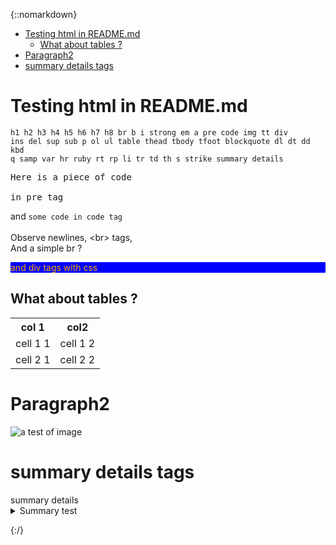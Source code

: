 {::nomarkdown}

<ul>
    <li>
        <a href="#par1">Testing html in README.md</a>
        <ul>
            <li><a href="#tables">What about tables ?</a></li>
        </ul>
    </li>                                                                                             
    <li>
        <a href="#par2">Paragraph2</a>
    </li>
    <li>
        <a href="#sum-det">summary details tags</a>
    </li>
</ul>

<h1><a name="par1">Testing html in README.md</a></h1>

<code>h1 h2 h3 h4 h5 h6 h7 h8 br b i strong em a pre code img tt div ins del sup sub p ol ul table thead tbody tfoot blockquote dl dt dd kbd q samp var hr ruby rt rp li tr td th s strike summary details</code>

<pre>
Here is a piece of code 

in pre tag
</pre>

and <code>some code in code tag</code>
<br>
<br>Observe newlines, &lt;br> tags,
<br>And a simple br ?
<div style="color:orange; background:blue;">and div tags with css</div>

<h2><a name="tables">What about tables ?</a></h2>
<table>
    <tr><th>col 1</th><th>col2</th></tr>
    <tr>
        <td>cell 1 1</td>
        <td>cell 1 2</td>
    </tr>
    <tr>
        <td>cell 2 1</td>
        <td>cell 2 2</td>
    </tr>
</table>



<h1><a name="par2">Paragraph2</a></h1>

<img src="https://www.gnu.org/graphics/heckert_gnu.transp.small.png" alt="a test of image" />

<h1><a name="sum-det">summary details tags</a></h1>
summary details

 <details>
  <summary>Summary test</summary>
  <p>A first p</p>
  <p>A second p</p>
</details> 


{:/}